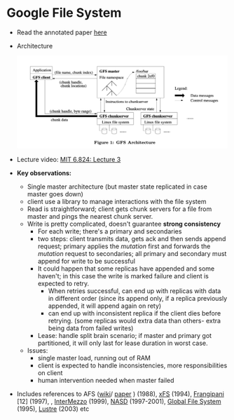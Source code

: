 # Google File System


- Read the annotated paper [here](https://github.com/vksah32/readings/blob/master/distributed-systems/gfs.pdf) 

- Architecture

  ![Screen Shot 2020-05-25 at 5.00.21 PM](https://raw.githubusercontent.com/vksah32/screenshots/master/Screen_Shot_2020-05-25_at_5.00.21_PM.png)

  

- Lecture video: [MIT 6.824: Lecture 3](https://www.youtube.com/watch?v=EpIgvowZr00)

- **Key observations:**

  - Single master architecture (but master state replicated in case master goes down)
  - client use a library to manage interactions with the file system
  - Read is straightforward; client gets chunk servers for a file from master and pings the nearest chunk server.
  - Write is pretty complicated, doesn't guarantee **strong consistency**
    - For each write; there's a primary and secondaries
    - two steps: client transmits data, gets ack and then sends append request; primary applies the *mutation* first and forwards the *mutation* request to secondaries; all primary and secondary must append for write to be successful
    - It could happen that some replicas have appended and some haven't; in this case the write is marked failure and client is expected to retry. 
      - When retries successful, can end up with replicas with data in different order (since its append only, if a replica previously appended, it will append again on rety)
      - can end up with inconsistent replica if the client dies before retrying. (some replicas would extra data than others- extra being data from failed writes)
    - Lease: handle split brain scenario; if master and primary got partitioned, it will only last for lease duration in worst case.
  - Issues:
    - single master load, running out of RAM
    - client is expected to handle inconsistencies,  more responsibilities on client
    - human intervention needed when master failed

- Includes references to AFS  ([wiki](https://en.wikipedia.org/wiki/Andrew_File_System)/ [paper](http://www.cs.cmu.edu/afs/cs/project/coda-www/ResearchWebPages/docdir/s11.pdf) ) (1988), [xFS](https://en.wikipedia.org/wiki/XFS) (1994), [Frangipani](https://pdos.csail.mit.edu/6.824/papers/thekkath-frangipani.pdf) [12] (1997), ,  [InterMezzo](https://en.wikipedia.org/wiki/InterMezzo_(file_system))  (1999), [NASD](https://en.wikipedia.org/wiki/Network-Attached_Secure_Disks) (1997-2001), [Global File System](https://en.wikipedia.org/wiki/GFS2)  (1995), [Lustre](https://en.wikipedia.org/wiki/Lustre_(file_system)) (2003) etc

